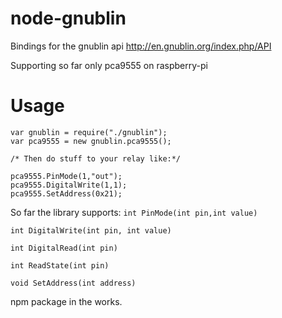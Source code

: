 node-gnublin
============

Bindings for the gnublin api http://en.gnublin.org/index.php/API

Supporting so far only pca9555 on raspberry-pi

Usage
====

```
var gnublin = require("./gnublin");
var pca9555 = new gnublin.pca9555();

/* Then do stuff to your relay like:*/

pca9555.PinMode(1,"out");
pca9555.DigitalWrite(1,1);
pca9555.SetAddress(0x21);

```

So far the library supports:
`int PinMode(int pin,int value)`

`int DigitalWrite(int pin, int value)`

`int DigitalRead(int pin)`

`int ReadState(int pin)`

`void SetAddress(int address)`


npm package in the works.
